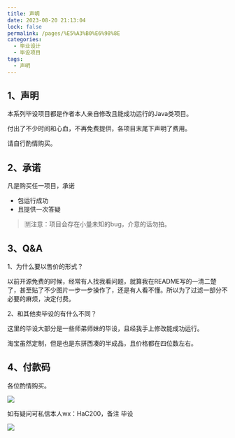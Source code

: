 ```yaml
---
title: 声明
date: 2023-08-20 21:13:04
lock: false
permalink: /pages/%E5%A3%B0%E6%98%8E
categories:
  - 毕业设计
  - 毕设项目
tags:
  - 声明
---
```




## 1、声明

 本系列毕设项目都是作者本人亲自修改且能成功运行的Java类项目。



付出了不少时间和心血，不再免费提供，各项目末尾下声明了费用。



请自行酌情购买。



## 2、承诺

凡是购买任一项目，承诺

- 包运行成功
- 且提供一次答疑


> 🈲注意：项目会存在小量未知的bug，介意的话勿拍。



## 3、Q&A

1、为什么要以售价的形式？

以前开源免费的时候，经常有人找我看问题，就算我在README写的一清二楚了，甚至贴了不少图片一步一步操作了，还是有人看不懂。所以为了过滤一部分不必要的麻烦，决定付费。



2、和其他卖毕设的有什么不同？

这里的毕设大部分是一些师弟师妹的毕设，且经我手上修改能成功运行。

淘宝虽然定制，但是也是东拼西凑的半成品，且价格都在四位数左右。



## 4、付款码

各位酌情购买。

![](https://rainyudianxx.baimuxym.cn/HelloCoder/home/image-20231222003112578.png)

如有疑问可私信本人wx：HaC200，备注 毕设

![](https://rainyudianxx.baimuxym.cn/site/personal_wechat.png)
